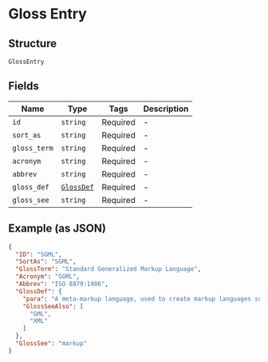 
# Gloss Entry

## Structure

`GlossEntry`

## Fields

| Name | Type | Tags | Description |
|  --- | --- | --- | --- |
| `id` | `string` | Required | - |
| `sort_as` | `string` | Required | - |
| `gloss_term` | `string` | Required | - |
| `acronym` | `string` | Required | - |
| `abbrev` | `string` | Required | - |
| `gloss_def` | [`GlossDef`](/doc/models/gloss-def.md) | Required | - |
| `gloss_see` | `string` | Required | - |

## Example (as JSON)

```json
{
  "ID": "SGML",
  "SortAs": "SGML",
  "GlossTerm": "Standard Generalized Markup Language",
  "Acronym": "SGML",
  "Abbrev": "ISO 8879:1986",
  "GlossDef": {
    "para": "A meta-markup language, used to create markup languages such as DocBook.",
    "GlossSeeAlso": [
      "GML",
      "XML"
    ]
  },
  "GlossSee": "markup"
}
```

